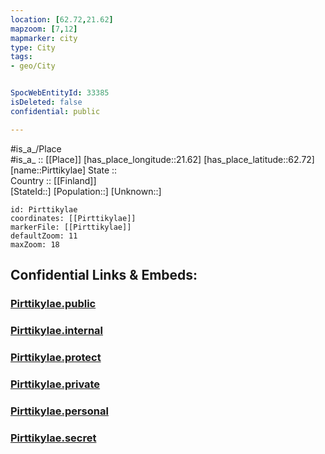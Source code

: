 ```yaml
---
location: [62.72,21.62] 
mapzoom: [7,12] 
mapmarker: city 
type: City
tags:
- geo/City


SpocWebEntityId: 33385
isDeleted: false
confidential: public

---
```

#is_a_/Place  
#is_a_ :: [[Place]] 
[has_place_longitude::21.62] 
[has_place_latitude::62.72] 
[name::Pirttikylae] 
State ::  
Country :: [[Finland]]  
[StateId::] 
[Population::] 
[Unknown::] 


```leaflet
id: Pirttikylae
coordinates: [[Pirttikylae]] 
markerFile: [[Pirttikylae]] 
defaultZoom: 11 
maxZoom: 18
```


## Confidential Links & Embeds: 

### [Pirttikylae.public](/_public/\Earth\Continent\Europe\Europe~North\Finland\Provinces~Finland\Western_Finland\counties~Western_Finland\Ostrobothnia\CityPirttikylae.public.md) 

### [Pirttikylae.internal](/_internal/\Earth\Continent\Europe\Europe~North\Finland\Provinces~Finland\Western_Finland\counties~Western_Finland\Ostrobothnia\CityPirttikylae.internal.md) 

### [Pirttikylae.protect](/_protect/\Earth\Continent\Europe\Europe~North\Finland\Provinces~Finland\Western_Finland\counties~Western_Finland\Ostrobothnia\CityPirttikylae.protect.md) 

### [Pirttikylae.private](/_private/\Earth\Continent\Europe\Europe~North\Finland\Provinces~Finland\Western_Finland\counties~Western_Finland\Ostrobothnia\CityPirttikylae.private.md) 

### [Pirttikylae.personal](/_personal/\Earth\Continent\Europe\Europe~North\Finland\Provinces~Finland\Western_Finland\counties~Western_Finland\Ostrobothnia\CityPirttikylae.personal.md) 

### [Pirttikylae.secret](/_secret/\Earth\Continent\Europe\Europe~North\Finland\Provinces~Finland\Western_Finland\counties~Western_Finland\Ostrobothnia\CityPirttikylae.secret.md)

